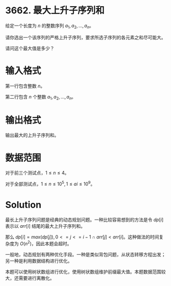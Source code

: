 # 3662. 最大上升子序列和
给定一个长度为 $n$ 的整数序列 $a_1,a_2,…,a_n$。

请你选出一个该序列的严格上升子序列，要求所选子序列的各元素之和尽可能大。

请问这个最大值是多少？

# 输入格式
第一行包含整数 $n$。

第二行包含 $n$ 个整数 $a_1,a_2,…,a_n$。

# 输出格式
输出最大的上升子序列和。

# 数据范围
对于前三个测试点，$1≤n≤4$。

对于全部测试点，$1≤n≤10^{5},1≤ai≤10^{9}$。

# Solution
最长上升子序列问题是经典的动态规划问题。一种比较容易想到的方法是令 $dp[i]$ 表示以 $arr[i]$ 结尾的最大上升子序列和。

那么 $dp[i] = max(dp[j]), 0 <= j <= i - 1 \cap arr[j] < arr[i]$。这种做法的时间复杂度为 $O(n^2)$，因此本题会超时。

一般地，动态规划有两种优化手段。一种是类似背包问题，从状态转移方程出发；另一种是利用数据结构进行优化。

本题可以使用树状数组进行优化，使用树状数组维护前缀最大值。本题数据范围较大，还需要进行离散化。